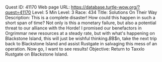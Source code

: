 Quest ID: 41170
Web page URL: https://database.turtle-wow.org/?quest=41170
Level: 5
Min Level: 3
Race: 434
Title: Solutions On Their Way
Description: This is a complete disaster! How could this happen in such a short span of time? Not only is this a monetary failure, but also a potential threat to our alliance with the Horde! I promised our benefactors in Orgrimmar new resources at a steady rate, but with what's happening on Blackstone Island, this will just be wishful thinking.$B$B$n, take the next trip back to Blackstone Island and assist Rustgate in salvaging this mess of an operation. Now go, I want to see results!
Objective: Return to Taxxlo Rustgate on Blackstone Island.
